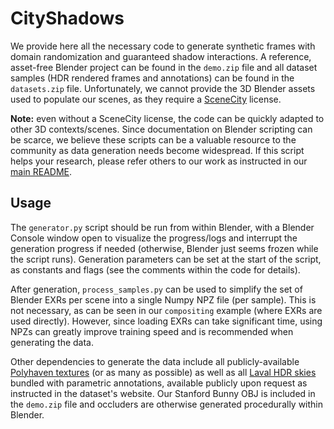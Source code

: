 # CityShadows
We provide here all the necessary code to generate synthetic frames with domain randomization and guaranteed shadow interactions. A reference, asset-free Blender project can be found in the `demo.zip` file and all dataset samples (HDR rendered frames and annotations) can be found in the `datasets.zip` file. Unfortunately, we cannot provide the 3D Blender assets used to populate our scenes, as they require a [SceneCity](http://www.cgchan.com/) license.

**Note:** even without a SceneCity license, the code can be quickly adapted to other 3D contexts/scenes. Since documentation on Blender scripting can be scarce, we believe these scripts can be a valuable resource to the community as data generation needs become widespread. If this script helps your research, please refer others to our work as instructed in our [main README](https://github.com/lvsn/shadowcompositing/blob/main/README.md).

## Usage
The `generator.py` script should be run from within Blender, with a Blender Console window open to visualize the progress/logs and interrupt the generation progress if needed (otherwise, Blender just seems frozen while the script runs). Generation parameters can be set at the start of the script, as constants and flags (see the comments within the code for details).

After generation, `process_samples.py` can be used to simplify the set of Blender EXRs per scene into a single Numpy NPZ file (per sample). This is not necessary, as can be seen in our `compositing` example (where EXRs are used directly). However, since loading EXRs can take significant time, using NPZs can greatly improve training speed and is recommended when generating the data.

Other dependencies to generate the data include all publicly-available [Polyhaven textures](https://polyhaven.com/textures) (or as many as possible) as well as all [Laval HDR skies](http://hdrdb.com/sky/) bundled with parametric annotations, available publicly upon request as instructed in the dataset's website. Our Stanford Bunny OBJ is included in the `demo.zip` file and occluders are otherwise generated procedurally within Blender.
